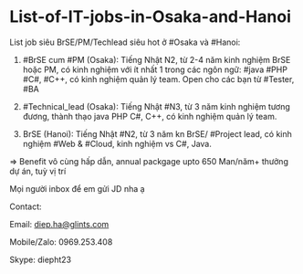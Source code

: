 # List-of-IT-jobs-in-Osaka-and-Hanoi
List job siêu BrSE/PM/Techlead siêu hot ở #Osaka và #Hanoi:
1. #BrSE cum #PM (Osaka): Tiếng Nhật N2, từ 2-4 năm kinh nghiệm BrSE hoặc PM, có kinh nghiệm với ít nhất 1 trong các ngôn ngữ: #java #PHP #C#, #C++, có kinh nghiệm quản lý team. Open cho các bạn từ #Tester, #BA

2. #Technical_lead (Osaka): Tiếng Nhật #N3, từ 3 năm kinh nghiệm tương đương, thành thạo java PHP C#, C++, có kinh nghiệm quản lý team. 

3. BrSE (Hanoi): Tiếng Nhật #N2, từ 3 năm kn BrSE/ #Project lead, có kinh nghiệm #Web & #Cloud, kinh nghiệm vs C#, Java. 

=> Benefit vô cùng hấp dẫn, annual packgage upto 650 Man/năm+ thưởng dự án, tuỳ vị trí

Mọi người inbox để em gửi JD nha ạ

Contact:

Email: diep.ha@glints.com

Mobile/Zalo: 0969.253.408

Skype: diepht23
